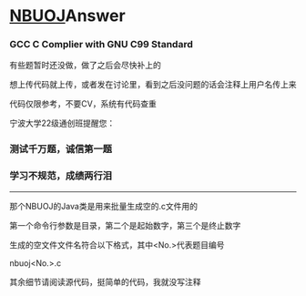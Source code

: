 # [NBUOJ](http://nbuoj.com/)Answer

### GCC C Complier with GNU C99 Standard

有些题暂时还没做，做了之后会尽快补上的

想上传代码就上传，或者发在讨论里，看到之后没问题的话会注释上用户名传上来

代码仅限参考，不要CV，系统有代码查重

宁波大学22级通创班提醒您：

### 测试千万题，诚信第一题

### 学习不规范，成绩两行泪

***

那个NBUOJ的Java类是用来批量生成空的.c文件用的

第一个命令行参数是目录，第二个是起始数字，第三个是终止数字

生成的空文件文件名符合以下格式，其中<No.>代表题目编号

nbuoj<No.>.c

其余细节请阅读源代码，挺简单的代码，我就没写注释
